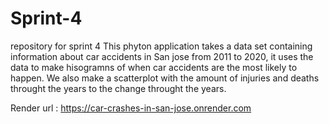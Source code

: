 # Sprint-4
 repository for sprint 4
 This phyton application takes a data set containing information about car accidents in San jose from 2011 to 2020, it uses the data to make hisogramns of when car accidents are the most likely to happen. We also make a scatterplot with the amount of injuries and deaths throught the years to the change throught the years.

 Render url :
 https://car-crashes-in-san-jose.onrender.com
